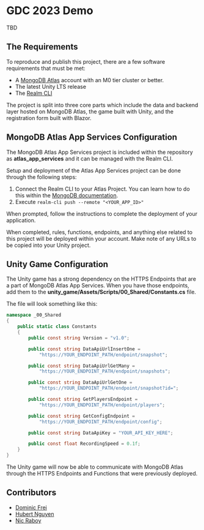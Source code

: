 # GDC 2023 Demo

TBD

## The Requirements

To reproduce and publish this project, there are a few software requirements that must be met:

- A [MongoDB Atlas](https://) account with an M0 tier cluster or better.
- The latest Unity LTS release
- The [Realm CLI](https://)

The project is split into three core parts which include the data and backend layer hosted on MongoDB Atlas, the game built with Unity, and the registration form built with Blazor.

## MongoDB Atlas App Services Configuration

The MongoDB Atlas App Services project is included within the repository as **atlas_app_services** and it can be managed with the Realm CLI.

Setup and deployment of the Atlas App Services project can be done through the following steps:

1. Connect the Realm CLI to your Atlas Project. You can learn how to do this within the [MongoDB documentation](https://www.mongodb.com/docs/atlas/app-services/cli/).
2. Execute `realm-cli push --remote "<YOUR_APP_ID>"`

When prompted, follow the instructions to complete the deployment of your application.

When completed, rules, functions, endpoints, and anything else related to this project will be deployed within your account. Make note of any URLs to be copied into your Unity project.

## Unity Game Configuration

The Unity game has a strong dependency on the HTTPS Endpoints that are a part of MongoDB Atlas App Services. When you have those endpoints, add them to the **unity_game/Assets/Scripts/00_Shared/Constants.cs** file.

The file will look something like this:

```csharp
namespace _00_Shared
{
    public static class Constants
    {
        public const string Version = "v1.0";

        public const string DataApiUrlInsertOne =
            "https://YOUR_ENDPOINT_PATH/endpoint/snapshot";

        public const string DataApiUrlGetMany =
            "https://YOUR_ENDPOINT_PATH/endpoint/snapshots";

        public const string DataApiUrlGetOne =
            "https://YOUR_ENDPOINT_PATH/endpoint/snapshot?id=";

        public const string GetPlayersEndpoint =
            "https://YOUR_ENDPOINT_PATH/endpoint/players";

        public const string GetConfigEndpoint =
            "https://YOUR_ENDPOINT_PATH/endpoint/config";

        public const string DataApiKey = "YOUR_API_KEY_HERE";

        public const float RecordingSpeed = 0.1f;
    }
}
```

The Unity game will now be able to communicate with MongoDB Atlas through the HTTPS Endpoints and Functions that were previously deployed.

## Contributors

- [Dominic Frei](https://)
- [Hubert Nguyen](https://)
- [Nic Raboy](https://www.nraboy.com)